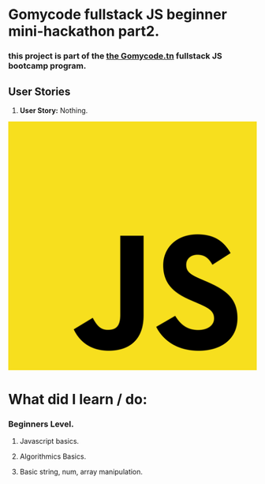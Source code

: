 # Gomycode fullstack JS beginner mini-hackathon part2.

### this project is part of the [the Gomycode.tn](https://gomycode.tn) fullstack JS bootcamp program.

## User Stories

1. <strong>User Story:</strong> Nothing.

<p align="center">
    <img src="js_logo.png" alt="project image" title="project image">
</p>

# What did I learn / do:

### Beginners Level.

1. Javascript basics.

2. Algorithmics Basics.

3. Basic string, num, array manipulation.
